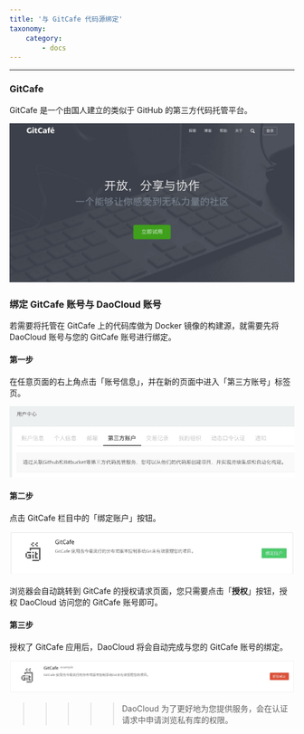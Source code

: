 ```yaml
---
title: '与 GitCafe 代码源绑定'
taxonomy:
    category:
        - docs
---
```


<!-- reviewed by fiona -->

<!-- 
GitCafe 的简单介绍

GitCafe 绑定流程的介绍和截图
DaoCloud GitHub 公有仓库提供了大量的开发示例代码，帮助用户快速上手，鼓励用户 Fork 这些项目。最后做一个链接，到写给开发者的例子这篇文章。
-->

---

### GitCafe

GitCafe 是一个由国人建立的类似于 GitHub 的第三方代码托管平台。

![GitCafe](gitcafe-1.jpg)

### 绑定 GitCafe 账号与 DaoCloud 账号

若需要将托管在 GitCafe 上的代码库做为 Docker 镜像的构建源，就需要先将 DaoCloud 账号与您的 GitCafe 账号进行绑定。

#### 第一步

在任意页面的右上角点击「账号信息」，并在新的页面中进入「第三方账号」标签页。

![第三方账户](github-12.jpg)

#### 第二步

点击 GitCafe 栏目中的「绑定账户」按钮。

![绑定账户](gitcafe-2.jpg)

浏览器会自动跳转到 GitCafe 的授权请求页面，您只需要点击「**授权**」按钮，授权 DaoCloud 访问您的 GitCafe 账号即可。

#### 第三步

授权了 GitCafe 应用后，DaoCloud 将会自动完成与您的 GitCafe 账号的绑定。

![绑定完成](gitcafe-4.jpg)

>>>>> DaoCloud 为了更好地为您提供服务，会在认证请求中申请浏览私有库的权限。
